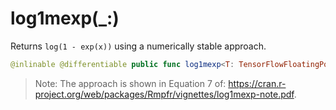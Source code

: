 # log1mexp(\_:)

Returns `log(1 - exp(x))` using a numerically stable approach.

``` swift
@inlinable @differentiable public func log1mexp<T: TensorFlowFloatingPoint>(_ x: Tensor<T>) -> Tensor<T>
```

> Note: The approach is shown in Equation 7 of: https://cran.r-project.org/web/packages/Rmpfr/vignettes/log1mexp-note.pdf.
